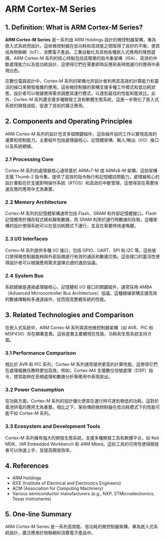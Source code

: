 # ARM Cortex-M Series

## 1. Definition: What is **ARM Cortex-M Series**?
**ARM Cortex-M Series** 是一系列由 ARM Holdings 設計的微控制器架構，專為嵌入式系統而設計。這些微控制器在低功耗和高效能之間取得了良好的平衡，使其成為物聯網（IoT）、消費電子產品、工業自動化及其他各種嵌入式應用的理想選擇。ARM Cortex-M 系列的核心特點包括其簡單的指令集架構（ISA）、高效的中斷處理能力以及低功耗設計，這使得它們在需要即時反應和長時間運行的應用中表現出色。

在數位電路設計中，Cortex-M 系列的架構允許設計者利用其高效的計算能力和靈活的接口來開發複雜的應用。這些微控制器的架構支援多種工作模式和低功耗狀態，設計者可以根據應用需求調整其運行模式，以達到最佳的性能和能效比。此外，Cortex-M 系列還支援多種開發工具和軟體生態系統，這進一步簡化了嵌入式系統的開發過程，促進了技術的廣泛應用。

## 2. Components and Operating Principles
ARM Cortex-M 系列的設計包含多個關鍵組件，這些組件協同工作以實現高效的運算和控制能力。主要組件包括處理器核心、記憶體架構、輸入/輸出（I/O）接口以及系統總線。

### 2.1 Processing Core
Cortex-M 系列的處理器核心通常基於 ARMv7-M 或 ARMv8-M 架構，這些架構支援 Thumb-2 指令集，提供了高效的指令執行和記憶體訪問能力。處理器核心的設計重點在於支援即時操作系統（RTOS）和高效的中斷管理，這使得其在需要快速反應的應用中尤為重要。

### 2.2 Memory Architecture
Cortex-M 系列的記憶體架構通常包括 Flash、SRAM 和外部記憶體接口。Flash 記憶體用於儲存程式碼和靜態數據，而 SRAM 則用於運行時數據的存取。這種架構的設計使得系統可以在低功耗模式下運行，並且在需要時快速喚醒。

### 2.3 I/O Interfaces
Cortex-M 系列提供多種 I/O 接口，包括 GPIO、UART、SPI 和 I2C 等，這些接口使得微控制器能夠與外部設備進行有效的通訊和數據交換。這些接口的靈活性使得設計者可以根據應用需求選擇合適的通訊協議。

### 2.4 System Bus
系統總線是連接處理器核心、記憶體和 I/O 接口的關鍵組件，通常採用 AMBA（Advanced Microcontroller Bus Architecture）協議。這種總線架構支援高效的數據傳輸和多通道操作，從而提高整體系統的性能。

## 3. Related Technologies and Comparison
在嵌入式系統中，ARM Cortex-M 系列與其他微控制器架構（如 AVR、PIC 和 MSP430）存在顯著差異。這些差異主要體現在性能、功耗和生態系統支持方面。

### 3.1 Performance Comparison
相比於 AVR 和 PIC 系列，Cortex-M 系列通常提供更高的計算性能，這使得它們在處理複雜任務時更加高效。例如，Cortex-M4 支援數位信號處理（DSP）指令，使其能夠在音頻處理和數據分析等應用中表現突出。

### 3.2 Power Consumption
在功耗方面，Cortex-M 系列的設計優化使其在運行時可達到極低的功耗，這對於電池供電的應用尤為重要。相比之下，某些傳統微控制器在低功耗模式下的性能可能不如 Cortex-M 系列。

### 3.3 Ecosystem and Development Tools
Cortex-M 系列擁有強大的開發生態系統，支援多種開發工具和軟體平台，如 Keil MDK、IAR Embedded Workbench 和 ARM Mbed。這些工具的可用性使得開發者可以快速上手，並提高開發效率。

## 4. References
- ARM Holdings
- IEEE (Institute of Electrical and Electronics Engineers)
- ACM (Association for Computing Machinery)
- Various semiconductor manufacturers (e.g., NXP, STMicroelectronics, Texas Instruments)

## 5. One-line Summary
ARM Cortex-M Series 是一系列高效能、低功耗的微控制器架構，專為嵌入式系統設計，廣泛應用於物聯網和消費電子產品中。